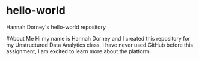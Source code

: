 # hello-world
Hannah Dorney's hello-world repository

#About Me
Hi my name is Hannah Dorney and I created this repository for my Unstructured Data Analytics class. I have never used GitHub before this assignment, I am excited to learn more about the platform.

